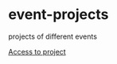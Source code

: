 # event-projects
 projects of different events

<a href="https://fernandakagami.github.io/nlw-esports/" target="_blank">Access to project</a>
